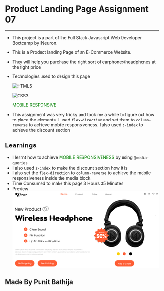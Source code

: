 # Product Landing Page Assignment 07

---

- This project is a part of the Full Stack Javascript Web Developer Bootcamp by iNeuron.
- This is a Product landing Page of an E-Commerce Website.
- They will help you purchase the right sort of earphones/headphones at the right price
- Technologies used to design this page

  ![HTML5](https://img.shields.io/badge/html5-%23E34F26.svg?style=for-the-badge&logo=html5&logoColor=white)

  ![CSS3](https://img.shields.io/badge/css3-%231572B6.svg?style=for-the-badge&logo=css3&logoColor=white)

  <p style="color: green">MOBILE RESPONSIVE</p>

- This assignment was very tricky and took me a while to figure out how to place the elements. I used `flex-direction` and set them to `column-reverse` to achieve mobile responsiveness. I also used `z-index` to achieve the discount section

## Learnings

- I learnt how to achieve <span style="color: green">MOBILE RESPONSIVENESS</span> by using `@media-queries`
- I also used `z-index` to make the discount section how it is
- I also set the `flex-direction` to `column-reverse` to achieve the mobile responsiveness inside the media block
- Time Consumed to make this page 3 Hours 35 Minutes
- Preview
  ![preview](./thumbnail.png)

## Made By Punit Bathija
